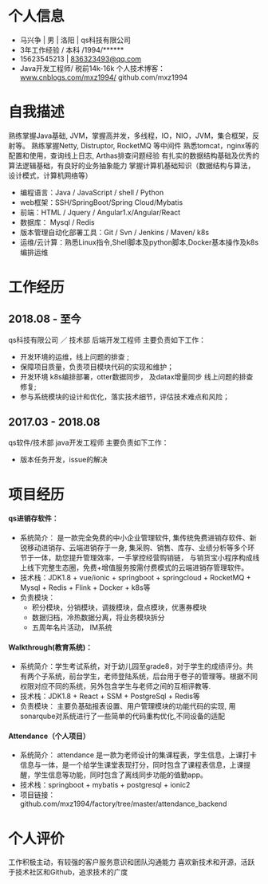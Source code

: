 # 个人信息
- 马兴争 | 男 | 洛阳 | qs科技有限公司
- 3年工作经验 / 本科 /1994/******
- 15623545213 | 836323493@qq.com 
- Java开发工程师/ 税前14k-16k
个人技术博客：www.cnblogs.com/mxz1994/         github.com/mxz1994
# 自我描述
熟练掌握Java基础, JVM，掌握高并发，多线程，IO，NIO，JVM，集合框架，反射等。
熟练掌握Netty, Distruptor, RocketMQ 等中间件
熟悉tomcat，nginx等的配置和使用，查询线上日志, Arthas排查问题经验
有扎实的数据结构基础及优秀的算法逻辑基础，有良好的业务抽象能力
掌握计算机基础知识（数据结构与算法，设计模式，计算机网络等）
- 编程语言：Java / JavaScript / shell / Python
- web框架：SSH/SpringBoot/Spring Cloud/Mybatis
- 前端：HTML / Jquery / Angular1.x/Angular/React
- 数据库： Mysql / Redis
- 版本管理自动化部署工具：Git / Svn / Jenkins / Maven/ k8s
- 运维/云计算：熟悉Linux指令,Shell脚本及python脚本,Docker基本操作及k8s编排运维

# 工作经历
## 2018.08 - 至今
qs科技有限公司 ／ 技术部  后端开发工程师
主要负责如下工作：
- 开发环境的运维，线上问题的排查 ;
- 保障项目质量，负责项目模块代码的实现和维护；
- 开发环境 k8s编排部署，otter数据同步， 及datax增量同步 线上问题的排查修复;
- 参与系统模块的设计和优化，落实技术细节，评估技术难点和风险；
## 2017.03 - 2018.08
qs软件/技术部   java开发工程师
主要负责如下工作：
- 版本任务开发，issue的解决

# 项目经历
#### qs进销存软件：
- 系统简介：
是一款完全免费的中小企业管理软件, 集传统免费进销存软件、新锐移动进销存、云端进销存于一身,  集采购、销售、库存、业绩分析等多个环节于一体，助您提升管理效率，一手掌控经营购销链， 与销货宝小程序构成线上线下完整生态圈，免费+增值服务按需付费模式的云端进销存管理软件。
- 技术栈：JDK1.8 + vue/ionic + springboot + springcloud + RocketMQ + Mysql + Redis + Flink + Docker + k8s等 
- 负责模块：
     - 积分模块，分销模块，调拨模块，盘点模块，优惠券模块
     - 数据归档，冷热数据分离，将业务模块拆分
     - 五周年名片活动， IM系统

#### 	Walkthrough(教育系统)：
- 系统简介：学生考试系统，对于幼儿园至grade8，对于学生的成绩评分。共有两个子系统，前台学生，老师登陆系统，后台用于卷子的管理等。根据不同权限对应不同的系统，另外包含学生与老师之间的互相评教等.
- 技术栈：JDK1.8 + React + SSM + PostgreSql + Redis等
- 负责模块：
   主要负基础报表设置、用户管理模块的功能代码的实现, 用sonarqube对系统进行了一些简单的代码重构优化,不同设备的适配
 
#### Attendance（个人项目）
- 系统简介：
attendance 是一款为老师设计的集课程表，学生信息，上课打卡信息与一体，是一个给学生课堂表现打分，同时包含了课程表信息，上课提醒，学生信息等功能，同时包含了离线同步功能的值勤app。
- 技术栈：springboot + mybatis + postgresql + ionic2
- 项目链接：github.com/mxz1994/factory/tree/master/attendance_backend

# 个人评价
工作积极主动，有较强的客户服务意识和团队沟通能力
喜欢新技术和开源，活跃于技术社区和Github，追求技术的广度
